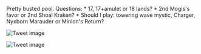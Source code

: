 Pretty busted pool. Questions: * 17, 17+amulet or 18 lands? * 2nd Mogis's favor or 2nd Shoal Kraken? * Should I play: towering wave mystic, Charger, Nyxborn Marauder or Minion's Return?


![Tweet image](/assets/crosspoast/EUy-r98XYAIsYq7.jpg)

![Tweet image](/assets/crosspoast/EUy-r-TWkAUWX93.jpg)

